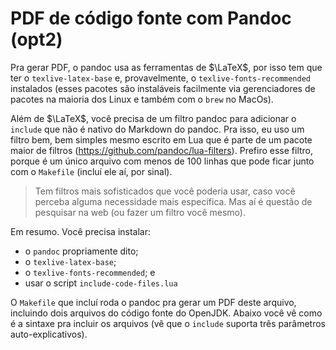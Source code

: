 # PDF de código fonte com Pandoc (opt2)

Pra gerar PDF, o pandoc usa as ferramentas de $\LaTeX$,
por isso tem que ter o `texlive-latex-base` e, provavelmente, o
`texlive-fonts-recommended` instalados (esses pacotes são
instaláveis facilmente via gerenciadores de pacotes na maioria
dos Linux e também com o `brew` no MacOs).

Além de $\LaTeX$, você precisa de um filtro pandoc para
adicionar o `include` que não é nativo do Markdown do pandoc. Pra
isso, eu uso um filtro bem, bem simples mesmo escrito em Lua que
é parte de um pacote maior de filtros
(https://github.com/pandoc/lua-filters).  Prefiro esse filtro,
porque é um único arquivo com menos de 100 linhas que pode ficar
junto com o `Makefile` (incluí ele aí, por sinal).

> Tem filtros mais sofisticados que você poderia usar, caso você
> perceba alguma necessidade mais específica. Mas aí é questão de
> pesquisar na web (ou fazer um filtro você mesmo).

Em resumo. Você precisa instalar:

- o `pandoc` propriamente dito;
- o `texlive-latex-base`;
- o `texlive-fonts-recommended`; e
- usar o script `include-code-files.lua`

O `Makefile` que incluí roda o pandoc pra gerar um PDF deste
arquivo, incluindo dois arquivos do código fonte do OpenJDK.
Abaixo você vê como é a sintaxe pra incluir os arquivos (vê
que o `include` suporta três parâmetros auto-explicativos).
